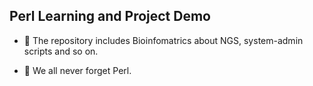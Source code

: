 ## Perl Learning and Project Demo

- 🐫 The repository includes Bioinfomatrics about NGS, system-admin scripts and so on.

- 💪 We all never forget Perl.
